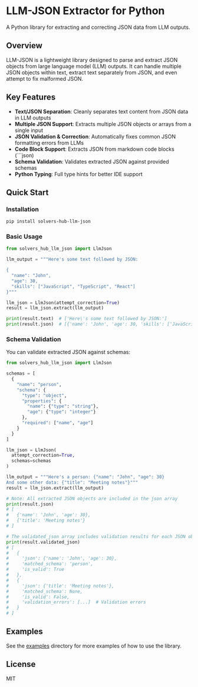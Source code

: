 # LLM-JSON Extractor for Python

A Python library for extracting and correcting JSON data from LLM outputs.

## Overview

LLM-JSON is a lightweight library designed to parse and extract JSON objects from large language model (LLM) outputs. It can handle multiple JSON objects within text, extract text separately from JSON, and even attempt to fix malformed JSON.

## Key Features

- **Text/JSON Separation**: Cleanly separates text content from JSON data in LLM outputs
- **Multiple JSON Support**: Extracts multiple JSON objects or arrays from a single input
- **JSON Validation & Correction**: Automatically fixes common JSON formatting errors from LLMs
- **Code Block Support**: Extracts JSON from markdown code blocks (```json)
- **Schema Validation**: Validates extracted JSON against provided schemas
- **Python Typing**: Full type hints for better IDE support

## Quick Start

### Installation

```bash
pip install solvers-hub-llm-json
```

### Basic Usage

```python
from solvers_hub_llm_json import LlmJson

llm_output = """Here's some text followed by JSON:

{
  "name": "John",
  "age": 30,
  "skills": ["JavaScript", "TypeScript", "React"]
}"""

llm_json = LlmJson(attempt_correction=True)
result = llm_json.extract(llm_output)

print(result.text)  # ['Here\'s some text followed by JSON:']
print(result.json)  # [{'name': 'John', 'age': 30, 'skills': ['JavaScript', 'TypeScript', 'React']}]
```

### Schema Validation

You can validate extracted JSON against schemas:

```python
from solvers_hub_llm_json import LlmJson

schemas = [
  {
    "name": "person",
    "schema": {
      "type": "object",
      "properties": {
        "name": {"type": "string"},
        "age": {"type": "integer"}
      },
      "required": ["name", "age"]
    }
  }
]

llm_json = LlmJson(
  attempt_correction=True,
  schemas=schemas
)

llm_output = """Here's a person: {"name": "John", "age": 30}
And some other data: {"title": "Meeting notes"}"""
result = llm_json.extract(llm_output)

# Note: All extracted JSON objects are included in the json array
print(result.json)
# [
#   {'name': 'John', 'age': 30},
#   {'title': 'Meeting notes'}
# ]

# The validated_json array includes validation results for each JSON object
print(result.validated_json)
# [
#   {
#     'json': {'name': 'John', 'age': 30},
#     'matched_schema': 'person',
#     'is_valid': True
#   },
#   {
#     'json': {'title': 'Meeting notes'},
#     'matched_schema': None,
#     'is_valid': False,
#     'validation_errors': [...]  # Validation errors
#   }
# ]
```

## Examples

See the [examples](examples) directory for more examples of how to use the library.

## License

MIT 